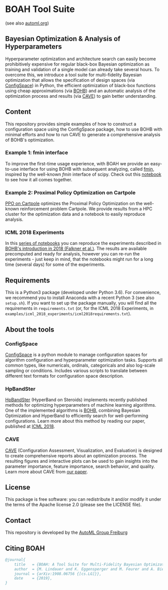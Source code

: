 # BOAH Tool Suite

(see also [automl.org](https://www.automl.org/boah/))

## Bayesian Optimization & Analysis of Hyperparameters

Hyperparameter optimization and architecture search can easily become prohibitively expensive for regular black-box
Bayesian optimization as training and validation of a single model can already take several hours. To overcome
this, we introduce a tool suite for multi-fidelity Bayesian optimization that allows the specification of design spaces
(via [ConfigSpace](https://github.com/automl/ConfigSpace))
in Python, the efficient optimization of black-box functions using cheap approximations
(via [BOHB](https://github.com/automl/HpBandSter))
and an automatic analysis of the optimization process and results (via [CAVE](https://github.com/automl/CAVE)) to gain better understanding.

## Content

This repository provides simple examples of how to construct a configuration space using the ConfigSpace package,
how to use BOHB with minimal efforts and how to run CAVE to generate a comprehensive
analysis of BOHB's optimization.

### Example 1: fmin interface

To improve the first-time usage experience, with BOAH we provide an easy-to-use interface for using BOHB with subsequent analyzing, called [fmin](https://github.com/automl/BOAH/blob/master/examples/mlp_on_digits/FMin.py), inspired by the well-known _fmin_ interface of scipy. Check out this [notebook](https://github.com/automl/BOAH/tree/master/examples/mlp_on_digits/notebook.ipynb) to see how it all comes together.

### Example 2: Proximal Policy Optimization on Cartpole

[PPO on Cartpole](https://github.com/automl/BOAH/tree/master/examples/PPO_on_cartpole) optimizes the Proximal Policy Optimization on the well-known reinforcement problem Cartpole. We provide results from a HPC cluster for the optimization data and a notebook to easily reproduce analysis.

### ICML 2018 Experiments

In this [series of notebooks](https://github.com/automl/BOAH/tree/master/examples/icml_2018_experiments) you can reproduce the
experiments described in [BOHB's introduction in 2018 (Falkner et al.)](http://proceedings.mlr.press/v80/falkner18a.html).
The results are available precomputed and ready for analysis, however you can re-run the experiments - just keep in mind,
that the notebooks might run for a long time (several days) for some of the experiments.

## Requirements

This is a Python3 package (developed under Python 3.6).  For convenience, we recommend you to install Anaconda with a recent
Python 3 (see also `setup.sh`). If you want to set up the package manually, you will find all the requirements in `requirements.txt` (or, for the ICML 2018 Experiments, in `examples/icml_2018_experiments/icml2018requirements.txt`).

## About the tools

### ConfigSpace

<a href="https://github.com/automl/ConfigSpace" target="_blank">ConfigSpace</a> is a python module to manage configuration spaces for algorithm configuration and hyperparameter optimization tasks. Supports all common types, like numericals, ordinals, categoricals and also log-scale sampling or conditions. Includes various scripts to translate between different text formats for configuration space description. 

### HpBandSter

<a href="https://github.com/automl/HpBandSter" target="_blank">HpBandSter</a> (HyperBand on Steroids) implements recently published methods for optimizing hyperparameters of machine learning algorithms. One of the implemented algorithms is <a href="https://automl.github.io/HpBandSter/build/html/optimizers/bohb.html" target="_blank">BOHB</a>, combining Bayesian Optimization and HyperBand to efficiently search for well-performing configurations. Learn more about this method by reading our paper, published at <a href="http://proceedings.mlr.press/v80/falkner18a.html" target="_blank">ICML 2018</a>.

### CAVE

<a href="https://github.com/automl/CAVE" target="_blank">CAVE</a> (Configuration Assessment, Visualization, and Evaluation) is designed to create comprehensive reports about an optimization process. The resulting figures and interactive plots can be used to gain insights into the parameter importance, feature importance, search behavior, and quality. Learn more about CAVE from <a href="https://www.ml4aad.org/algorithm-analysis/cave/" target="_blank">our paper</a>.

## License

This package is free software: you can redistribute it and/or modify it under the terms of the Apache license 2.0
(please see the LICENSE file).

## Contact

This repository is developed by the [AutoML Group Freiburg](https://www.automl.org)

## Citing BOAH

```bibtex
@journal{
    title   = {BOAH: A Tool Suite for Multi-Fidelity Bayesian Optimization & Analysis of Hyperparameters},
    author  = {M. Lindauer and K. Eggensperger and M. Feurer and A. Biedenkapp and J. Marben and P. Müller and F. Hutter},
    journal = {arXiv:1908.06756 {[cs.LG]}},
    date    = {2019},
}
```
